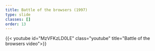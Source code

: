 ```yaml
---
title: Battle of the browsers (1997)
type: slide
classes: []
order: 13
---
```


{{< youtube id="MzVFKzLD0LE" class="youtube" title="Battle of the browsers video">}}
